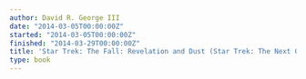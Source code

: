 ```yaml
---
author: David R. George III
date: "2014-03-05T00:00:00Z"
started: "2014-03-05T00:00:00Z"
finished: "2014-03-29T00:00:00Z"
title: 'Star Trek: The Fall: Revelation and Dust (Star Trek: The Next Generation)'
type: book
---
```

